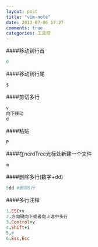 ```yaml
---
layout: post
title: "vim-note"
date: 2013-07-06 17:27
comments: true
categories: 工具控 
---
```


####移动到行首
```ruby
0
```

####移动到行尾
```ruby
$
```

####剪切多行
```ruby
v
向下移动
d
```

####粘贴
```ruby
P
```

####在nerdTree光标处新建一个文件
```ruby
m
```

####删除多行(数字+dd)
```ruby
5dd #删除5行
```

####多行注释
```ruby
1.ESC+v
2.方向键向下或者向上选中多行
3.Control+v
4.Shift+i
5.#
6.Esc,Esc
```

